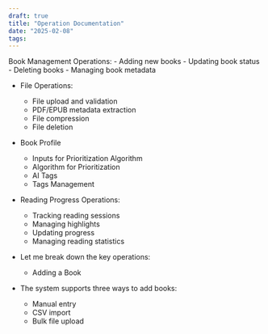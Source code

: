 ```yaml
---
draft: true
title: "Operation Documentation"
date: "2025-02-08"
tags: 
---
```

 Book Management Operations:
	- Adding new books
	- Updating book status
	- Deleting books
	- Managing book metadata

- File Operations:
	- File upload and validation
	- PDF/EPUB metadata extraction
	- File compression
	- File deletion

- Book Profile
	- Inputs for Prioritization Algorithm
	- Algorithm for Prioritization
	- AI Tags
	- Tags Management

- Reading Progress Operations:
	- Tracking reading sessions
	- Managing highlights
	- Updating progress
	- Managing reading statistics


- Let me break down the key operations:
	- Adding a Book

- The system supports three ways to add books:
	- Manual entry
	- CSV import
	- Bulk file upload